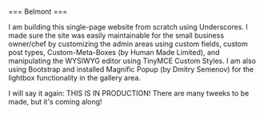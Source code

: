 
=== Belmont ===

I am building this single-page website from scratch using Underscores. I made sure the site was easily maintainable for the small business owner/chef by customizing the admin areas using custom fields, custom post types, Custom-Meta-Boxes (by Human Made Limited), and manipulating the WYSIWYG editor using TinyMCE Custom Styles. I am also using Bootstrap and installed Magnific Popup (by Dmitry Semenov) for the lightbox functionality in the gallery area.

I will say it again: THIS IS IN PRODUCTION! There are many tweeks to be made, but it's coming along!

